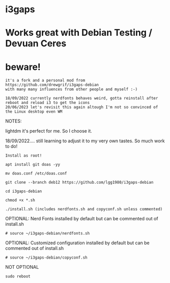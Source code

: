 # i3gaps
# Works great with Debian Testing / Devuan Ceres

# beware!

```
it's a fork and a personal mod from https://github.com/drewgrif/i3gaps-debian 
with many many influences from other people and myself :-) 

18/09/2022 currently nerdfonts behaves weird, gotta reinstall after reboot and reload i3 to get the icons
20/06/2023 let's revisit this again altough I'm not so convinced of the Linux desktop even WM
```

NOTES:

lightdm it's perfect for me. So I choose it.

18/09/2022.... still learning to adjust it to my very own tastes. So much work to do!

```
Install as root!

apt install git doas -yy

mv doas.conf /etc/doas.conf

git clone --branch deb12 https://github.com/lgg1980/i3gaps-debian

cd i3gaps-debian

chmod +x *.sh

./install.sh (includes nerdfonts.sh and copyconf.sh unless commented)
```

OPTIONAL:
Nerd Fonts installed by default but can be commented out of install.sh
```
# source ~/i3gaps-debian/nerdfonts.sh
```
OPTIONAL:
Customized configuration installed by default but can be commented out of install.sh
```
# source ~/i3gaps-debian/copyconf.sh
```
NOT OPTIONAL
```
sudo reboot
```
